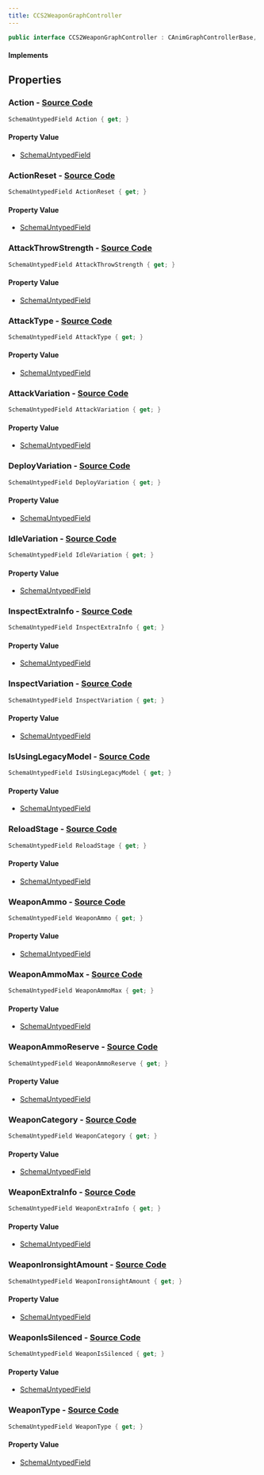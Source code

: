 ```yaml
---
title: CCS2WeaponGraphController
---
```


```csharp
public interface CCS2WeaponGraphController : CAnimGraphControllerBase, ISchemaClass<CAnimGraphControllerBase>, ISchemaClass<CCS2WeaponGraphController>, ISchemaField, ISchemaClass, INativeHandle
```

#### Implements

## Properties

### **Action** - [Source Code](https://github.com/swiftly-solution/swiftlys2/blob/main/managed/src/SwiftlyS2.Generated/Schemas/Interfaces/CCS2WeaponGraphController.cs#L17)

```csharp
SchemaUntypedField Action { get; }
```

#### Property Value

- [SchemaUntypedField](/docs/api/shared/schemas/schemauntypedfield)

### **ActionReset** - [Source Code](https://github.com/swiftly-solution/swiftlys2/blob/main/managed/src/SwiftlyS2.Generated/Schemas/Interfaces/CCS2WeaponGraphController.cs#L20)

```csharp
SchemaUntypedField ActionReset { get; }
```

#### Property Value

- [SchemaUntypedField](/docs/api/shared/schemas/schemauntypedfield)

### **AttackThrowStrength** - [Source Code](https://github.com/swiftly-solution/swiftlys2/blob/main/managed/src/SwiftlyS2.Generated/Schemas/Interfaces/CCS2WeaponGraphController.cs#L59)

```csharp
SchemaUntypedField AttackThrowStrength { get; }
```

#### Property Value

- [SchemaUntypedField](/docs/api/shared/schemas/schemauntypedfield)

### **AttackType** - [Source Code](https://github.com/swiftly-solution/swiftlys2/blob/main/managed/src/SwiftlyS2.Generated/Schemas/Interfaces/CCS2WeaponGraphController.cs#L56)

```csharp
SchemaUntypedField AttackType { get; }
```

#### Property Value

- [SchemaUntypedField](/docs/api/shared/schemas/schemauntypedfield)

### **AttackVariation** - [Source Code](https://github.com/swiftly-solution/swiftlys2/blob/main/managed/src/SwiftlyS2.Generated/Schemas/Interfaces/CCS2WeaponGraphController.cs#L62)

```csharp
SchemaUntypedField AttackVariation { get; }
```

#### Property Value

- [SchemaUntypedField](/docs/api/shared/schemas/schemauntypedfield)

### **DeployVariation** - [Source Code](https://github.com/swiftly-solution/swiftlys2/blob/main/managed/src/SwiftlyS2.Generated/Schemas/Interfaces/CCS2WeaponGraphController.cs#L53)

```csharp
SchemaUntypedField DeployVariation { get; }
```

#### Property Value

- [SchemaUntypedField](/docs/api/shared/schemas/schemauntypedfield)

### **IdleVariation** - [Source Code](https://github.com/swiftly-solution/swiftlys2/blob/main/managed/src/SwiftlyS2.Generated/Schemas/Interfaces/CCS2WeaponGraphController.cs#L50)

```csharp
SchemaUntypedField IdleVariation { get; }
```

#### Property Value

- [SchemaUntypedField](/docs/api/shared/schemas/schemauntypedfield)

### **InspectExtraInfo** - [Source Code](https://github.com/swiftly-solution/swiftlys2/blob/main/managed/src/SwiftlyS2.Generated/Schemas/Interfaces/CCS2WeaponGraphController.cs#L68)

```csharp
SchemaUntypedField InspectExtraInfo { get; }
```

#### Property Value

- [SchemaUntypedField](/docs/api/shared/schemas/schemauntypedfield)

### **InspectVariation** - [Source Code](https://github.com/swiftly-solution/swiftlys2/blob/main/managed/src/SwiftlyS2.Generated/Schemas/Interfaces/CCS2WeaponGraphController.cs#L65)

```csharp
SchemaUntypedField InspectVariation { get; }
```

#### Property Value

- [SchemaUntypedField](/docs/api/shared/schemas/schemauntypedfield)

### **IsUsingLegacyModel** - [Source Code](https://github.com/swiftly-solution/swiftlys2/blob/main/managed/src/SwiftlyS2.Generated/Schemas/Interfaces/CCS2WeaponGraphController.cs#L47)

```csharp
SchemaUntypedField IsUsingLegacyModel { get; }
```

#### Property Value

- [SchemaUntypedField](/docs/api/shared/schemas/schemauntypedfield)

### **ReloadStage** - [Source Code](https://github.com/swiftly-solution/swiftlys2/blob/main/managed/src/SwiftlyS2.Generated/Schemas/Interfaces/CCS2WeaponGraphController.cs#L71)

```csharp
SchemaUntypedField ReloadStage { get; }
```

#### Property Value

- [SchemaUntypedField](/docs/api/shared/schemas/schemauntypedfield)

### **WeaponAmmo** - [Source Code](https://github.com/swiftly-solution/swiftlys2/blob/main/managed/src/SwiftlyS2.Generated/Schemas/Interfaces/CCS2WeaponGraphController.cs#L32)

```csharp
SchemaUntypedField WeaponAmmo { get; }
```

#### Property Value

- [SchemaUntypedField](/docs/api/shared/schemas/schemauntypedfield)

### **WeaponAmmoMax** - [Source Code](https://github.com/swiftly-solution/swiftlys2/blob/main/managed/src/SwiftlyS2.Generated/Schemas/Interfaces/CCS2WeaponGraphController.cs#L35)

```csharp
SchemaUntypedField WeaponAmmoMax { get; }
```

#### Property Value

- [SchemaUntypedField](/docs/api/shared/schemas/schemauntypedfield)

### **WeaponAmmoReserve** - [Source Code](https://github.com/swiftly-solution/swiftlys2/blob/main/managed/src/SwiftlyS2.Generated/Schemas/Interfaces/CCS2WeaponGraphController.cs#L38)

```csharp
SchemaUntypedField WeaponAmmoReserve { get; }
```

#### Property Value

- [SchemaUntypedField](/docs/api/shared/schemas/schemauntypedfield)

### **WeaponCategory** - [Source Code](https://github.com/swiftly-solution/swiftlys2/blob/main/managed/src/SwiftlyS2.Generated/Schemas/Interfaces/CCS2WeaponGraphController.cs#L23)

```csharp
SchemaUntypedField WeaponCategory { get; }
```

#### Property Value

- [SchemaUntypedField](/docs/api/shared/schemas/schemauntypedfield)

### **WeaponExtraInfo** - [Source Code](https://github.com/swiftly-solution/swiftlys2/blob/main/managed/src/SwiftlyS2.Generated/Schemas/Interfaces/CCS2WeaponGraphController.cs#L29)

```csharp
SchemaUntypedField WeaponExtraInfo { get; }
```

#### Property Value

- [SchemaUntypedField](/docs/api/shared/schemas/schemauntypedfield)

### **WeaponIronsightAmount** - [Source Code](https://github.com/swiftly-solution/swiftlys2/blob/main/managed/src/SwiftlyS2.Generated/Schemas/Interfaces/CCS2WeaponGraphController.cs#L44)

```csharp
SchemaUntypedField WeaponIronsightAmount { get; }
```

#### Property Value

- [SchemaUntypedField](/docs/api/shared/schemas/schemauntypedfield)

### **WeaponIsSilenced** - [Source Code](https://github.com/swiftly-solution/swiftlys2/blob/main/managed/src/SwiftlyS2.Generated/Schemas/Interfaces/CCS2WeaponGraphController.cs#L41)

```csharp
SchemaUntypedField WeaponIsSilenced { get; }
```

#### Property Value

- [SchemaUntypedField](/docs/api/shared/schemas/schemauntypedfield)

### **WeaponType** - [Source Code](https://github.com/swiftly-solution/swiftlys2/blob/main/managed/src/SwiftlyS2.Generated/Schemas/Interfaces/CCS2WeaponGraphController.cs#L26)

```csharp
SchemaUntypedField WeaponType { get; }
```

#### Property Value

- [SchemaUntypedField](/docs/api/shared/schemas/schemauntypedfield)

